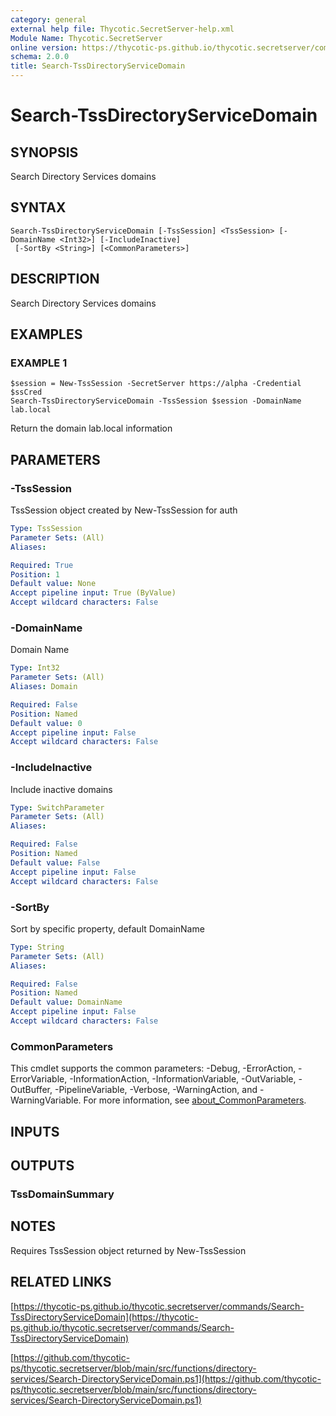 ```yaml
---
category: general
external help file: Thycotic.SecretServer-help.xml
Module Name: Thycotic.SecretServer
online version: https://thycotic-ps.github.io/thycotic.secretserver/commands/Search-TssDirectoryServiceDomain
schema: 2.0.0
title: Search-TssDirectoryServiceDomain
---
```


# Search-TssDirectoryServiceDomain

## SYNOPSIS
Search Directory Services domains

## SYNTAX

```
Search-TssDirectoryServiceDomain [-TssSession] <TssSession> [-DomainName <Int32>] [-IncludeInactive]
 [-SortBy <String>] [<CommonParameters>]
```

## DESCRIPTION
Search Directory Services domains

## EXAMPLES

### EXAMPLE 1
```
$session = New-TssSession -SecretServer https://alpha -Credential $ssCred
Search-TssDirectoryServiceDomain -TssSession $session -DomainName lab.local
```

Return the domain lab.local information

## PARAMETERS

### -TssSession
TssSession object created by New-TssSession for auth

```yaml
Type: TssSession
Parameter Sets: (All)
Aliases:

Required: True
Position: 1
Default value: None
Accept pipeline input: True (ByValue)
Accept wildcard characters: False
```

### -DomainName
Domain Name

```yaml
Type: Int32
Parameter Sets: (All)
Aliases: Domain

Required: False
Position: Named
Default value: 0
Accept pipeline input: False
Accept wildcard characters: False
```

### -IncludeInactive
Include inactive domains

```yaml
Type: SwitchParameter
Parameter Sets: (All)
Aliases:

Required: False
Position: Named
Default value: False
Accept pipeline input: False
Accept wildcard characters: False
```

### -SortBy
Sort by specific property, default DomainName

```yaml
Type: String
Parameter Sets: (All)
Aliases:

Required: False
Position: Named
Default value: DomainName
Accept pipeline input: False
Accept wildcard characters: False
```

### CommonParameters
This cmdlet supports the common parameters: -Debug, -ErrorAction, -ErrorVariable, -InformationAction, -InformationVariable, -OutVariable, -OutBuffer, -PipelineVariable, -Verbose, -WarningAction, and -WarningVariable. For more information, see [about_CommonParameters](http://go.microsoft.com/fwlink/?LinkID=113216).

## INPUTS

## OUTPUTS

### TssDomainSummary
## NOTES
Requires TssSession object returned by New-TssSession

## RELATED LINKS

[https://thycotic-ps.github.io/thycotic.secretserver/commands/Search-TssDirectoryServiceDomain](https://thycotic-ps.github.io/thycotic.secretserver/commands/Search-TssDirectoryServiceDomain)

[https://github.com/thycotic-ps/thycotic.secretserver/blob/main/src/functions/directory-services/Search-DirectoryServiceDomain.ps1](https://github.com/thycotic-ps/thycotic.secretserver/blob/main/src/functions/directory-services/Search-DirectoryServiceDomain.ps1)

